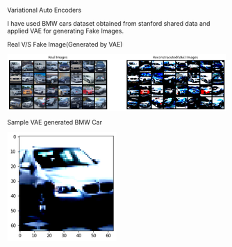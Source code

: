 Variational Auto Encoders


I have used BMW cars dataset obtained from stanford shared data and applied VAE for generating Fake Images.


Real V/S Fake Image(Generated by VAE)

![alt text](https://github.com/Balmukund151/EVA4Phase2/blob/master/Assignment-7/real-fake-VAE.png)



Sample VAE generated BMW Car

![alt text](https://github.com/Balmukund151/EVA4Phase2/blob/master/Assignment-7/VAE-Generated-BMW-Car.png)
